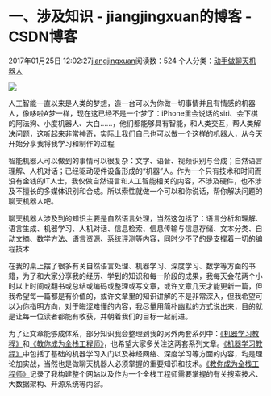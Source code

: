 # 一、涉及知识 - jiangjingxuan的博客 - CSDN博客





2017年01月25日 12:02:27[jiangjingxuan](https://me.csdn.net/jiangjingxuan)阅读数：524
个人分类：[动手做聊天机器人](https://blog.csdn.net/jiangjingxuan/article/category/6694788)












![](http://www.shareditor.com/uploads/media/default/0001/01/thumb_166_default_big.jpeg)



人工智能一直以来是人类的梦想，造一台可以为你做一切事情并且有情感的机器人，像哆啦A梦一样，现在这已经不是一个梦了：iPhone里会说话的siri、会下棋的阿法狗、小度机器人、大白......，他们都能够具有智能，和人类交互，帮人类解决问题，这听起来非常神奇，实际上我们自己也可以做一个这样的机器人，从今天开始分享我将我学习和制作的过程

智能机器人可以做到的事情可以很复杂：文字、语音、视频识别与合成；自然语言理解、人机对话；已经驱动硬件设备形成的“机器”人。作为一个只有技术和时间而没有金钱的IT人士，我仅做自然语言和人工智能相关的内容，不涉及硬件，也不涉及不擅长的多媒体识别和合成。所以索性就做一个可以和你说话，帮你解决问题的聊天机器人吧。



聊天机器人涉及到的知识主要是自然语言处理，当然这包括了：语言分析和理解、语言生成、机器学习、人机对话、信息检索、信息传输与信息存储、文本分类、自动文摘、数学方法、语言资源、系统评测等内容，同时少不了的是支撑着一切的编程技术



在我的桌上摆了很多有关自然语言处理、机器学习、深度学习、数学等方面的书籍，为了和大家分享我的经历、学到的知识和每一阶段的成果，我每天会花两个小时以上时间或翻书或总结或编码或整理或写文章，或许文章几天才能更新一篇，但我希望每一篇都是有价值的，或许文章里的知识讲解的不是非常深入，但我希望可以为你指明方向，对于晦涩难懂的内容，我尽量用简朴幽默的方式说出来，目的就是让每一位读者都能有收获，并朝着我们的目标一起前进。



为了让文章能够成体系，部分知识我会整理到我的另外两套系列中：[《机器学习教程》](http://www.shareditor.com/bloglistbytag/?tagname=%E6%9C%BA%E5%99%A8%E5%AD%A6%E4%B9%A0%E6%95%99%E7%A8%8B)和[《教你成为全栈工程师》](http://www.shareditor.com/bloglistbytag/?tagname=%E6%95%99%E4%BD%A0%E6%88%90%E4%B8%BA%E5%85%A8%E6%A0%88%E5%B7%A5%E7%A8%8B%E5%B8%88%28Full+Stack+Developer%29)，也希望大家多关注这两套系列文章。[《机器学习教程》](http://www.shareditor.com/bloglistbytag/?tagname=%E6%9C%BA%E5%99%A8%E5%AD%A6%E4%B9%A0%E6%95%99%E7%A8%8B)中包括了基础的机器学习入门以及神经网络、深度学习等方面的内容，均是理论加实战，当然也是做聊天机器人必须掌握的重要知识和技术。[《教你成为全栈工程师》](http://www.shareditor.com/bloglistbytag/?tagname=%E6%95%99%E4%BD%A0%E6%88%90%E4%B8%BA%E5%85%A8%E6%A0%88%E5%B7%A5%E7%A8%8B%E5%B8%88%28Full+Stack+Developer%29)记录了我构建整个网站以及作为一个全栈工程师需要掌握的有关搜索技术、大数据架构、开源系统等内容。





